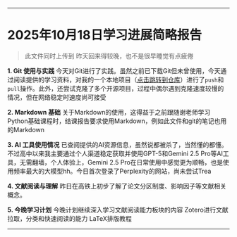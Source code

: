 ***
# 2025年10月18日学习进展简略报告
> 此文件同时上传到
昨天回来得较晚，也不是很早睡觉有点疲倦

**1. Git 使用与实践**
今天对Git进行了实践。虽然之前已下载Git但未曾使用，今天通过阅读提供的学习资料，对我的一个本地项目（[点击跳转到仓库](https://github.com/Kevin-Quinn-blackCat/snake/tree/main)）进行了`push`和`pull`操作。此外，还尝试克隆了多个开源项目，过程中偶尔遇到克隆速度较慢的情况，但在网络稳定时速度尚可接受

**2. Markdown 基础**
关于Markdown的使用，这得益于之前跟随谢老师学习Python基础课程时，结课报告要求使用Markdown，例如此文件和git的笔记也用的Markdown

**3. AI 工具使用情况**
已查阅提供的AI资源信息，虽然说都被杀了，当然懂的都懂。不过高中以来我主要通过个人渠道稳定获取并使用GPT-5和Gemini 2.5 Pro等AI工具，无需翻墙，个人体验上，Gemini 2.5 Pro在日常使用中感觉更为顺畅，也是使用频率最大的大模型hh。今日首次登录了Perplexity的网站，尚未尝试Trea

**4. 文献阅读与理解**
昨日在高铁上初步了解了论文分区制度、影响因子等文献相关概念。

**5. 今晚学习计划**
今晚计划继续深入学习文献阅读能力板块的内容
Zotero进行文献拉取，分类和快速阅读的能力
LaTeX排版教程
***